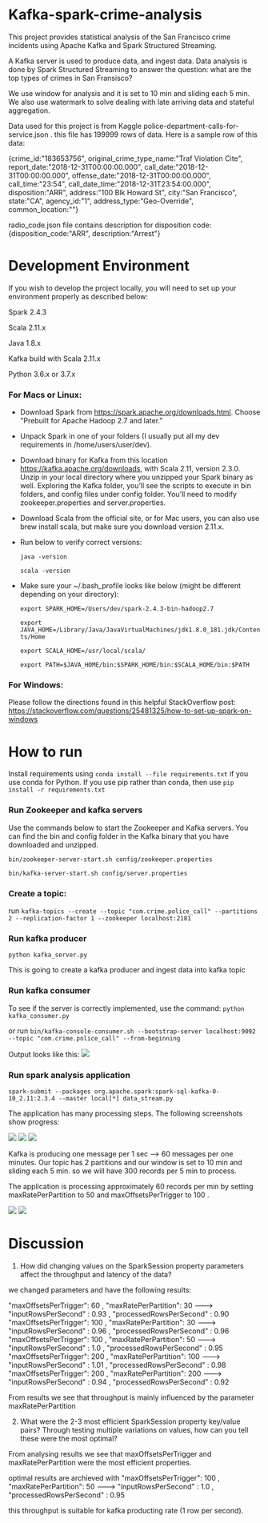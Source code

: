 # Kafka-spark-crime-analysis
This project provides statistical analysis of the San Francisco crime incidents using Apache Kafka and Spark Structured Streaming.

A Kafka server is used to produce data, and ingest data. Data analysis is done by Spark Structured Streaming to answer the question: what are the top types of crimes in San Fransisco?

We use window for analysis and it is set to 10 min and sliding each 5 min. We also use watermark to solve dealing with late arriving data and stateful aggregation. 

Data used for this project is from Kaggle police-department-calls-for-service.json . this file has 199999 rows of data. Here is a sample row of this data:

{crime_id:"183653756", 
original_crime_type_name:"Traf Violation Cite", 
report_date:"2018-12-31T00:00:00.000", 
call_date:"2018-12-31T00:00:00.000", 
offense_date:"2018-12-31T00:00:00.000", 
call_time:"23:54", 
call_date_time:"2018-12-31T23:54:00.000", 
disposition:"ARR", 
address:"100 Blk Howard St", 
city:"San Francisco", 
state:"CA", 
agency_id:"1", 
address_type:"Geo-Override", 
common_location:""}

radio_code.json file contains description for disposition code:
{disposition_code:"ARR", description:"Arrest"}

# Development Environment
If you wish to develop the project locally, you will need to set up your environment properly as described below:

Spark 2.4.3

Scala 2.11.x

Java 1.8.x

Kafka build with Scala 2.11.x

Python 3.6.x or 3.7.x

### For Macs or Linux:
- Download Spark from https://spark.apache.org/downloads.html. Choose "Prebuilt for Apache Hadoop 2.7 and later."
- Unpack Spark in one of your folders (I usually put all my dev requirements in /home/users/user/dev).
- Download binary for Kafka from this location https://kafka.apache.org/downloads, with Scala 2.11, version 2.3.0. Unzip in your local directory where you unzipped your Spark binary as well. Exploring the Kafka folder, you’ll see the scripts to execute in bin folders, and config files under config folder. You’ll need to modify zookeeper.properties and server.properties.
- Download Scala from the official site, or for Mac users, you can also use brew install scala, but make sure you download version 2.11.x.
- Run below to verify correct versions: 

  `java -version`

  `scala -version`

- Make sure your ~/.bash_profile looks like below (might be different depending on your directory):

  `export SPARK_HOME=/Users/dev/spark-2.4.3-bin-hadoop2.7`
  
  `export JAVA_HOME=/Library/Java/JavaVirtualMachines/jdk1.8.0_181.jdk/Contents/Home`
  
  `export SCALA_HOME=/usr/local/scala/`
  
  `export PATH=$JAVA_HOME/bin:$SPARK_HOME/bin:$SCALA_HOME/bin:$PATH`
 
### For Windows:
Please follow the directions found in this helpful StackOverflow post: https://stackoverflow.com/questions/25481325/how-to-set-up-spark-on-windows

# How to run
Install requirements using `conda install --file requirements.txt` if you use conda for Python. If you use pip rather than conda, then use `pip install -r requirements.txt`

### Run Zookeeper and kafka servers
Use the commands below to start the Zookeeper and Kafka servers. You can find the bin and config folder in the Kafka binary that you have downloaded and unzipped.

`bin/zookeeper-server-start.sh config/zookeeper.properties`

`bin/kafka-server-start.sh config/server.properties`

### Create a topic: 
run `kafka-topics --create --topic "com.crime.police_call" --partitions 2 --replication-factor 1 --zookeeper localhost:2181`

### Run kafka producer 
`python kafka_server.py`

This is going to create a kafka producer and ingest data into kafka topic

### Run kafka consumer
To see if the server is correctly implemented, use the command:
`python kafka_consumer.py` 

or run `bin/kafka-console-consumer.sh --bootstrap-server localhost:9092 --topic "com.crime.police_call" --from-beginning`

Output looks like this:
<img src='screenshots/kafka_consumer.PNG'/>

### Run spark analysis application 
`spark-submit --packages org.apache.spark:spark-sql-kafka-0-10_2.11:2.3.4 --master local[*] data_stream.py`

The application has many processing steps. The following screenshots show progress:

<img src='screenshots/df_schema.PNG'/>

<img src='screenshots/service_table.PNG'/>

<img src='screenshots/distinct_table.PNG'/>

Kafka is producing one message per 1 sec --> 60 messages per one minutes. Our topic has 2 partitions and our window is set to 10 min and sliding each 5 min. so we will have 300 records per 5 min to process. 

The application is processing approximately 60 records per min by setting maxRatePerPartition to 50 and maxOffsetsPerTrigger to 100 . 

<img src='screenshots/count_query_100x50.PNG'/>

<img src='screenshots/ui_100x50.PNG'/>

# Discussion
1. How did changing values on the SparkSession property parameters affect the throughput and latency of the data?

  we changed parameters and have the following results:

  "maxOffsetsPerTrigger": 60 , "maxRatePerPartition": 30  ---> "inputRowsPerSecond" : 0.93  , "processedRowsPerSecond" : 0.90
  "maxOffsetsPerTrigger": 100 , "maxRatePerPartition": 30  ---> "inputRowsPerSecond" : 0.96 , "processedRowsPerSecond" : 0.96
  "maxOffsetsPerTrigger": 100 , "maxRatePerPartition": 50  ---> "inputRowsPerSecond" : 1.0 , "processedRowsPerSecond" :  0.95
  "maxOffsetsPerTrigger": 200 , "maxRatePerPartition": 100  ---> "inputRowsPerSecond" : 1.01 , "processedRowsPerSecond" : 0.98 
  "maxOffsetsPerTrigger": 200 , "maxRatePerPartition": 200  ---> "inputRowsPerSecond" : 0.94 , "processedRowsPerSecond" : 0.92

  From results we see that throughput is mainly influenced by the parameter maxRatePerPartition

2. What were the 2-3 most efficient SparkSession property key/value pairs? Through testing multiple variations on values, how can you tell these were the most optimal?

  From analysing results we see that maxOffsetsPerTrigger and maxRatePerPartition were the most efficient properties. 

  optimal results are archieved with "maxOffsetsPerTrigger": 100 , "maxRatePerPartition": 50  ---> "inputRowsPerSecond" : 1.0 , "processedRowsPerSecond" :  0.95 

  this throughput is suitable for kafka producting rate (1 row per second). 
